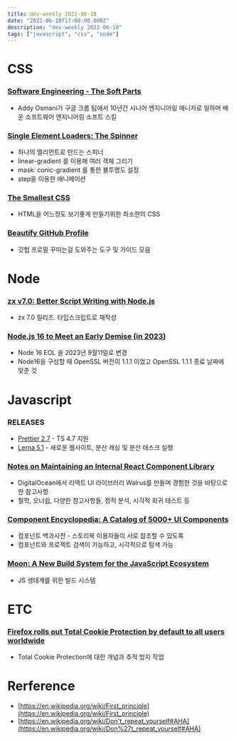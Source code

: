 ```yaml
---
title: dev-weekly 2022-06-18
date: "2022-06-18T17:00:00.000Z"
description: "dev-weekly 2022-06-18"
tags: ["javascript", "css", "node"]
---
```


# CSS

### **[Software Engineering - The Soft Parts](https://addyosmani.com/blog/software-engineering-soft-parts)**

- Addy Osmani가 구글 크롬 팀에서 10년간 시니어 엔지니어링 매니저로 일하며 배운 소프트웨어 엔지니어링 소프트 스킬

### **[Single Element Loaders: The Spinner](https://css-tricks.com/single-element-loaders-the-spinner)**

- 하나의 엘리먼트로 만드는 스피너
- linear-gradient 를 이용해 여러 객체 그리기
- mask: conic-gradient 를 통한 불투명도 설정
- step을 이용한 애니메이션

### **[The Smallest CSS](https://www.robinrendle.com/notes/the-smallest-css)**

- HTML을 어느정도 보기좋게 만들기위한 최소한의 CSS

### **[Beautify GitHub Profile](https://github.com/rzashakeri/beautify-github-profile)**

- 깃헙 프로필 꾸미는걸 도와주는 도구 및 가이드 모음

# Node

### **[zx v7.0: Better Script Writing with Node.js](https://github.com/google/zx/releases/tag/7.0.0)**

- zx 7.0 릴리즈. 타입스크립트로 재작성

### **[Node.js 16 to Meet an Early Demise (in 2023)](https://nodejs.org/en/blog/announcements/nodejs16-eol/)**

- Node 16 EOL 을 2023년 9월11일로 변경
- Node16을 구성할 때 OpenSSL 버전이 1.1.1 이었고 OpenSSL 1.1.1 종료 날짜에 맞춘 것

# Javascript

### **RELEASES**

- [Prettier 2.7](https://prettier.io/blog/2022/06/14/2.7.0.html) - TS 4.7 지원
- [Lerna 5.1](https://blog.nrwl.io/lerna-5-1-new-website-new-guides-new-lerna-example-repo-distributed-caching-support-and-speed-64d66410bec7) - 새로운 웹사이트, 분산 캐싱 및 분산 태스크 실행

### **[Notes on Maintaining an Internal React Component Library](https://www.gabe.pizza/notes-on-component-libraries/)**

- DigitalOcean에서 리액트 UI 라이브러리 Walrus를 만들며 경험한 것을 바탕으로 한 참고사항
- 철학, 오너쉽, 다양한 참고사항들, 정적 분석, 시각적 회귀 테스트 등

### **[Component Encyclopedia: A Catalog of 5000+ UI Components](https://storybook.js.org/blog/component-encyclopedia/)**

- 컴포넌트 백과사전 - 스토리북 이용자들이 서로 참조할 수 있도록
- 컴포넌트와 프로젝트 검색이 가능하고, 시각적으로 탐색 가능

### **[Moon: A New Build System for the JavaScript Ecosystem](https://moonrepo.dev/)**

- JS 생태계를 위한 빌드 시스템

# ETC

### **[Firefox rolls out Total Cookie Protection by default to all users worldwide](https://blog.mozilla.org/en/products/firefox/firefox-rolls-out-total-cookie-protection-by-default-to-all-users-worldwide)**

- Total Cookie Protection에 대한 개념과 추적 방지 작업

# Rerference

- [https://en.wikipedia.org/wiki/First_principle](https://en.wikipedia.org/wiki/First_principle)
- [https://en.wikipedia.org/wiki/Don't_repeat_yourself#AHA](https://en.wikipedia.org/wiki/Don%27t_repeat_yourself#AHA)